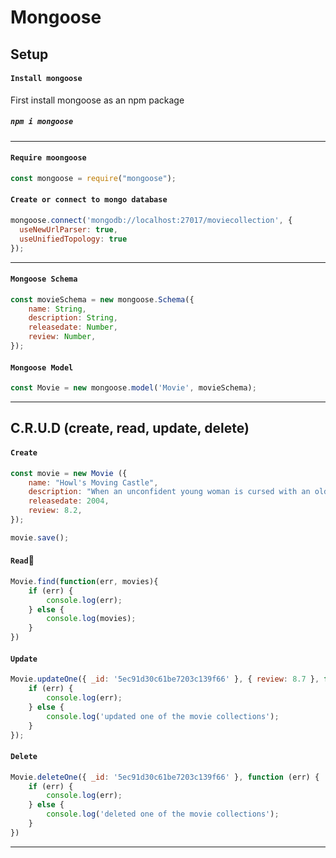 # Mongoose

## Setup
#### `Install mongoose`
First install mongoose as an npm package
##### `npm i mongoose`

---
#### `Require moongoose`
```javascript
const mongoose = require("mongoose");
```
#### `Create or connect to mongo database`

```javascript
mongoose.connect('mongodb://localhost:27017/moviecollection', {
  useNewUrlParser: true,
  useUnifiedTopology: true
});
```
---
#### `Mongoose Schema`
```javascript
const movieSchema = new mongoose.Schema({
    name: String,
    description: String,
    releasedate: Number,
    review: Number,
});
```
#### `Mongoose Model`
```javascript
const Movie = new mongoose.model('Movie', movieSchema);
```
---
## C.R.U.D (create, read, update, delete)

#### `Create`
```javascript
const movie = new Movie ({
    name: "Howl's Moving Castle",
    description: "When an unconfident young woman is cursed with an old body by a spiteful witch, her only chance of breaking the spell lies with a self-indulgent yet insecure young wizard and his companions in his legged, walking castle.",
    releasedate: 2004,
    review: 8.2,
});

movie.save();
```

#### `Read`
```javascript
Movie.find(function(err, movies){
    if (err) {
        console.log(err);
    } else {
        console.log(movies);   
    }
})
```
#### `Update`
```javascript
Movie.updateOne({ _id: '5ec91d30c61be7203c139f66' }, { review: 8.7 }, function(err){
    if (err) {
        console.log(err);
    } else {
        console.log('updated one of the movie collections');
    }
});
```
#### `Delete`
```javascript
Movie.deleteOne({ _id: '5ec91d30c61be7203c139f66' }, function (err) {
    if (err) {
        console.log(err);
    } else {
        console.log('deleted one of the movie collections');
    }
})
```
---
